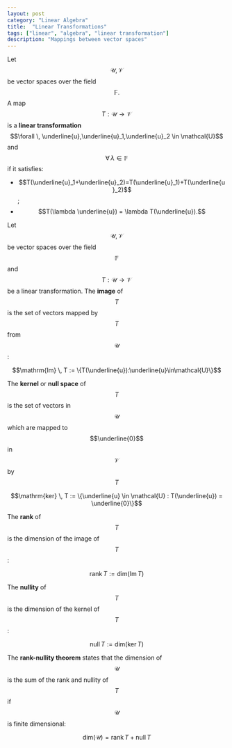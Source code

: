 ```yaml
---
layout: post
category: "Linear Algebra"
title:  "Linear Transformations"
tags: ["linear", "algebra", "linear transformation"]
description: "Mappings between vector spaces"
---
```


Let $$\mathcal{U}, \mathcal{V}$$ be vector spaces over the field $$\mathbb{F}.$$ A map $$T: \mathcal{U} \rightarrow \mathcal{V}$$ is a **linear transformation** $$\forall \, \underline{u},\underline{u}_1,\underline{u}_2 \in \mathcal{U}$$ and $$\forall \, \lambda \in \mathbb{F}$$ if it satisfies:
- $$T(\underline{u}_1+\underline{u}_2)=T(\underline{u}_1)+T(\underline{u}_2)$$;
- $$T(\lambda \underline{u}) = \lambda T(\underline{u}).$$

Let $$\mathcal{U}, \mathcal{V}$$ be vector spaces over the field $$\mathbb{F}$$ and $$T: \mathcal{U} \rightarrow \mathcal{V}$$ be a linear transformation. The **image** of $$T$$ is the set of vectors mapped by $$T$$ from $$\mathcal{U}$$:

$$\mathrm{Im} \, T := \{T(\underline{u}):\underline{u}\in\mathcal{U}\}$$

The **kernel** or **null space** of $$T$$ is the set of vectors in $$\mathcal{U}$$ which are mapped to $$\underline{0}$$ in $$\mathcal{V}$$ by $$T$$

$$\mathrm{ker} \, T := \{\underline{u} \in \mathcal{U} : T(\underline{u}) = \underline{0}\}$$

The **rank** of $$T$$ is the dimension of the image of $$T$$:

$$\mathrm{rank} \, T := \mathrm{dim}(\mathrm{Im} \, T)$$

The **nullity** of $$T$$ is the dimension of the kernel of $$T$$:

$$\mathrm{null} \, T := \mathrm{dim}(\mathrm{ker} \, T)$$

The **rank-nullity theorem** states that the dimension of $$\mathcal{U}$$ is the sum of the rank and nullity of $$T$$ if $$\mathcal{U}$$ is finite dimensional:

$$\mathrm{dim}(\mathcal{U}) = \mathrm{rank}\, T + \mathrm{null} \, T$$

